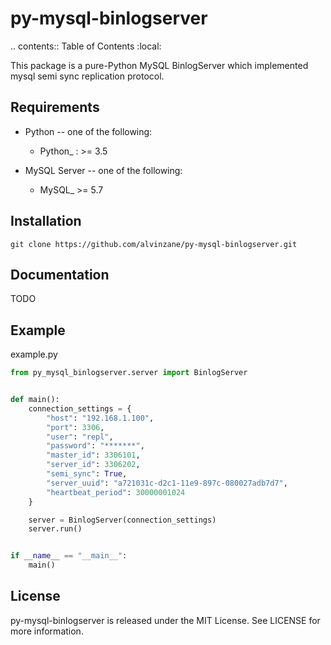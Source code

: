 py-mysql-binlogserver
=====================

.. contents:: Table of Contents
   :local:

This package is a pure-Python MySQL BinlogServer which implemented mysql semi sync replication protocol.


Requirements
-------------

* Python -- one of the following:

  - Python_ : >= 3.5

* MySQL Server -- one of the following:

  - MySQL_ >= 5.7

Installation
------------

```
git clone https://github.com/alvinzane/py-mysql-binlogserver.git
```


Documentation
-------------

TODO

Example
-------
example.py
```python
from py_mysql_binlogserver.server import BinlogServer


def main():
    connection_settings = {
        "host": "192.168.1.100",
        "port": 3306,
        "user": "repl",
        "password": "*******",
        "master_id": 3306101,
        "server_id": 3306202,
        "semi_sync": True,
        "server_uuid": "a721031c-d2c1-11e9-897c-080027adb7d7",
        "heartbeat_period": 30000001024
    }

    server = BinlogServer(connection_settings)
    server.run()


if __name__ == "__main__":
    main()
```


License
-------

py-mysql-binlogserver is released under the MIT License. See LICENSE for more information.
